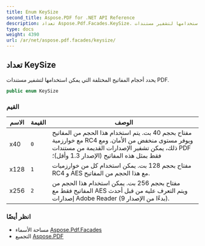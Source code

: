 ```yaml
---
title: Enum KeySize
second_title: Aspose.PDF for .NET API Reference
description: تعداد Aspose.Pdf.Facades.KeySize. يحدد أحجام المفاتيح المختلفة التي يمكن استخدامها لتشفير مستندات PDF
type: docs
weight: 4390
url: /ar/net/aspose.pdf.facades/keysize/
---
```

## تعداد KeySize

يحدد أحجام المفاتيح المختلفة التي يمكن استخدامها لتشفير مستندات PDF.

```csharp
public enum KeySize
```

### القيم

| الاسم | القيمة | الوصف |
| --- | --- | --- |
| x40 | `0` | مفتاح بحجم 40 بت. يتم استخدام هذا الحجم من المفاتيح مع خوارزمية RC4 ويوفر مستوى منخفض من الأمان. ومع ذلك، يمكن تشفير الإصدارات القديمة من مستندات PDF فقط بمثل هذه المفاتيح (الإصدار 1.3 وأقل)؛ |
| x128 | `1` | مفتاح بحجم 128 بت. يمكن استخدام كل من خوارزميات RC4 و AES مع هذا الحجم من المفاتيح. |
| x256 | `2` | مفتاح بحجم 256 بت. يمكن استخدام هذا الحجم من المفاتيح فقط مع AES ويتم التعرف عليه من قبل أحدث إصدارات Adobe Reader (بدءًا من الإصدار 9). |

### انظر أيضًا

* مساحة الأسماء [Aspose.Pdf.Facades](../../aspose.pdf.facades/)
* التجميع [Aspose.PDF](../../)